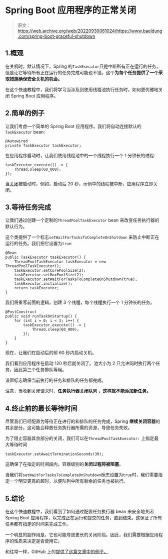 # Spring Boot 应用程序的正常关闭

> 原文：<https://web.archive.org/web/20220930061024/https://www.baeldung.com/spring-boot-graceful-shutdown>

## 1.概观

在关机时，默认情况下，Spring 的`TaskExecutor`只是中断所有正在运行的任务，但是让它等待所有正在运行的任务完成可能也不错。这个**为每个任务提供了一个采取措施确保安全关机的机会。**

在这个快速教程中，我们将学习当涉及到使用线程池执行任务时，如何更优雅地关闭 Spring Boot 应用程序。

## 2.简单的例子

让我们考虑一个简单的 Spring Boot 应用程序。我们将自动连接默认的`TaskExecutor` bean:

```
@Autowired
private TaskExecutor taskExecutor;
```

在应用程序启动时，让我们使用线程池中的一个线程执行一个 1 分钟长的进程:

```
taskExecutor.execute(() -> {
    Thread.sleep(60_000);
});
```

当[关闭](/web/20221208143847/https://www.baeldung.com/spring-boot-shutdown)被启动时，例如，启动后 20 秒，示例中的线程被中断，应用程序立即关闭。

## 3.等待任务完成

让我们通过创建一个定制的`ThreadPoolTaskExecutor` bean 来改变任务执行器的默认行为。

这个类提供了一个标志`setWaitForTasksToCompleteOnShutdown` 来防止中断正在运行的任务。我们把它设置为`true`:

```
@Bean
public TaskExecutor taskExecutor() {
    ThreadPoolTaskExecutor taskExecutor = new ThreadPoolTaskExecutor();
    taskExecutor.setCorePoolSize(2);
    taskExecutor.setMaxPoolSize(2);
    taskExecutor.setWaitForTasksToCompleteOnShutdown(true);
    taskExecutor.initialize();
    return taskExecutor;
}
```

我们将重写前面的逻辑，创建 3 个线程，每个线程执行一个 1 分钟长的任务。

```
@PostConstruct
public void runTaskOnStartup() {
    for (int i = 0; i < 3; i++) {
        taskExecutor.execute(() -> {
            Thread.sleep(60_000);
        });
    }
}
```

现在，让我们在启动后的前 60 秒内启动关机。

我们看到应用程序在启动 120 秒后就关闭了。池大小为 2 只允许同时执行两个任务，因此第三个任务排队等候。

设置标志确保当前执行的任务和排队的任务都完成。

注意，当收到关闭请求时，**任务执行器关闭队列** **，这样就不能添加新任务。**

## 4.终止前的最长等待时间

尽管我们已经配置为等待正在进行的和排队的任务完成，Spring **继续关闭容器**的其余部分。这可能会释放任务执行器所需的资源，导致任务失败。

为了阻止容器其余部分的关闭，我们可以在`ThreadPoolTaskExecutor:` 上指定最大等待时间

```
taskExecutor.setAwaitTerminationSeconds(30);
```

这确保了在指定的时间段内，容器级别的**关闭过程将被阻塞**。

当我们将`setWaitForTasksToCompleteOnShutdown`标志设置为`true`时，我们需要指定一个明显更高的超时，以便队列中所有剩余的任务也被执行。

## 5.结论

在这个快速教程中，我们看到了如何通过配置任务执行器 bean 来安全地关闭 Spring Boot 应用程序，以完成正在运行和提交的任务，直到结束。这保证了所有任务都有指定的时间来完成工作。

一个明显的副作用是，它也可能导致更长的关闭阶段。因此，我们需要根据应用程序的性质来决定是否使用它。

和往常一样，GitHub 上的[提供了这篇文章中的例子。](https://web.archive.org/web/20221208143847/https://github.com/eugenp/tutorials/tree/master/spring-boot-modules/spring-boot-deployment)